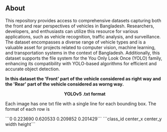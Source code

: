 ## About

<p> This repository provides access to comprehensive datasets capturing both the front and rear perspectives of vehicles in Bangladesh. Researchers, developers, and enthusiasts can utilize this resource for various applications, such as vehicle recognition, traffic analysis, and surveillance. The dataset encompasses a diverse range of vehicle types and is a valuable asset for projects related to computer vision, machine learning, and transportation systems in the context of Bangladesh. Additionally, this dataset supports the file system for the You Only Look Once (YOLO) family, enhancing its compatibility with YOLO-based algorithms for efficient and accurate object detection.
</p>

<b>In this dataset the 'Front' part of the vehicle considered as right way and the 'Rear' part of the vehicle considered as worng way.</b>

<p align="center"><b>YOLOv5 .txt format</b></p>
<p>Each image has one txt file with a single line for each bounding box. The format of each row is</p>
```0 0.223690 0.620533 0.209852 0.201429```
```class_id center_x center_y width height```